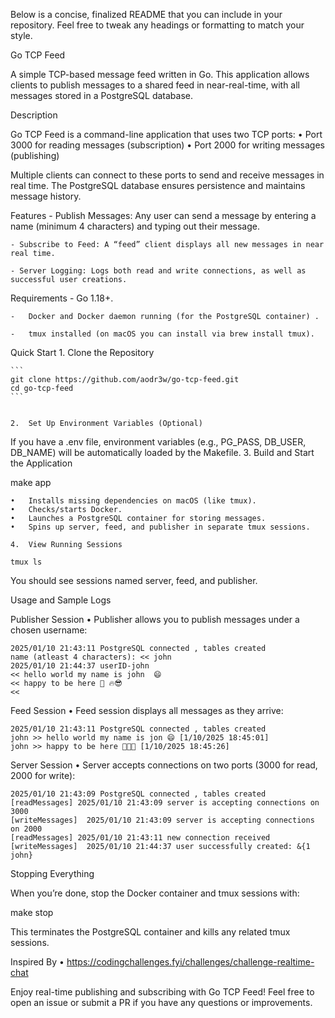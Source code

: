 Below is a concise, finalized README that you can include in your repository. Feel free to tweak any headings or formatting to match your style.

Go TCP Feed

A simple TCP-based message feed written in Go. This application allows clients to publish messages to a shared feed in near-real-time, with all messages stored in a PostgreSQL database.

Description

Go TCP Feed is a command-line application that uses two TCP ports:
	•	Port 3000 for reading messages (subscription)
	•	Port 2000 for writing messages (publishing)

Multiple clients can connect to these ports to send and receive messages in real time. The PostgreSQL database ensures persistence and maintains message history.

Features
	- Publish Messages: Any user can send a message by entering a name (minimum 4 characters) and typing out their message.

    - Subscribe to Feed: A “feed” client displays all new messages in near real time.
    
    - Server Logging: Logs both read and write connections, as well as successful user creations.

Requirements
	-	Go 1.18+.

	-	Docker and Docker daemon running (for the PostgreSQL container) .

	-	tmux installed (on macOS you can install via brew install tmux).


Quick Start
	1.	Clone the Repository

    ```
    git clone https://github.com/aodr3w/go-tcp-feed.git
    cd go-tcp-feed
    ```


	2.	Set Up Environment Variables (Optional)
If you have a .env file, environment variables (e.g., PG_PASS, DB_USER, DB_NAME) will be automatically loaded by the Makefile.
	3.	Build and Start the Application

make app

	•	Installs missing dependencies on macOS (like tmux).
	•	Checks/starts Docker.
	•	Launches a PostgreSQL container for storing messages.
	•	Spins up server, feed, and publisher in separate tmux sessions.

	4.	View Running Sessions

```
tmux ls
```

You should see sessions named server, feed, and publisher.

Usage and Sample Logs

Publisher Session
	•	Publisher allows you to publish messages under a chosen username:

```
2025/01/10 21:43:11 PostgreSQL connected , tables created
name (atleast 4 characters): << john
2025/01/10 21:44:37 userID-john
<< hello world my name is john  😄
<< happy to be here 💯 🔥😎
<<
```



Feed Session
	•	Feed session displays all messages as they arrive:

```
2025/01/10 21:43:11 PostgreSQL connected , tables created
john >> hello world my name is jon 😄 [1/10/2025 18:45:01]
john >> happy to be here 💯🔥😎 [1/10/2025 18:45:26]
```



Server Session
	•	Server accepts connections on two ports (3000 for read, 2000 for write):

```
2025/01/10 21:43:09 PostgreSQL connected , tables created
[readMessages] 2025/01/10 21:43:09 server is accepting connections on 3000
[writeMessages]  2025/01/10 21:43:09 server is accepting connections on 2000
[readMessages] 2025/01/10 21:43:11 new connection received
[writeMessages]  2025/01/10 21:44:37 user successfully created: &{1 john}
```

Stopping Everything

When you’re done, stop the Docker container and tmux sessions with:

make stop

This terminates the PostgreSQL container and kills any related tmux sessions.

Inspired By
	•	https://codingchallenges.fyi/challenges/challenge-realtime-chat

Enjoy real-time publishing and subscribing with Go TCP Feed!
Feel free to open an issue or submit a PR if you have any questions or improvements.